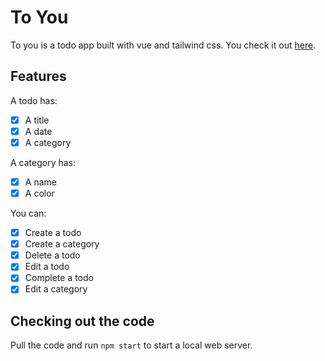 # To You

To you is a todo app built with vue and tailwind css. You check it out [here](https://cirqlar.github.io/to-you/).

## Features

A todo has:
- [x] A title
- [x] A date
- [x] A category

A category has:
- [x] A name
- [x] A color

You can:
- [x] Create a todo
- [x] Create a category
- [x] Delete a todo
- [x] Edit a todo
- [x] Complete a todo
- [x] Edit a category

## Checking out the code

Pull the code and run `npm start` to start a local web server. 